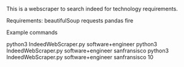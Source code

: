 This is a webscraper to search indeed for technology requirements.

Requirements:
	beautifulSoup
	requests
	pandas
	fire

Example commands

python3 IndeedWebScraper.py software+engineer
python3 IndeedWebScraper.py software+engineer sanfransisco
python3 IndeedWebScraper.py software+engineer sanfransisco 10

